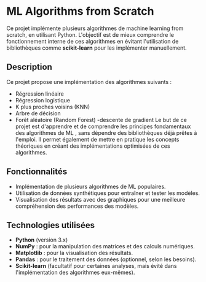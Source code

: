 
# **ML Algorithms from Scratch**

Ce projet implémente plusieurs algorithmes de machine learning from scratch, en utilisant Python. L'objectif est de mieux comprendre le fonctionnement interne de ces algorithmes en évitant l'utilisation de bibliothèques comme **scikit-learn** pour les implémenter manuellement.

## **Description**

Ce projet propose une implémentation des algorithmes suivants :

- Régression linéaire
- Régression logistique
- K plus proches voisins (KNN)
- Arbre de décision
- Forêt aléatoire (Random Forest)
-descente de gradient 
Le but de ce projet est d'apprendre et de comprendre les principes fondamentaux des algorithmes de ML , sans dépendre des bibliothèques déjà prêtes à l'emploi. Il permet également de mettre en pratique les concepts théoriques en créant des implémentations optimisées de ces algorithmes.

## **Fonctionnalités**

- Implémentation de plusieurs algorithmes de ML populaires.
- Utilisation de données synthétiques pour entraîner et tester les modèles.
- Visualisation des résultats avec des graphiques pour une meilleure compréhension des performances des modèles.

## **Technologies utilisées**

- **Python** (version 3.x)
- **NumPy** : pour la manipulation des matrices et des calculs numériques.
- **Matplotlib** : pour la visualisation des résultats.
- **Pandas** : pour le traitement des données (optionnel, selon les besoins).
- **Scikit-learn** (facultatif pour certaines analyses, mais évité dans l'implémentation des algorithmes eux-mêmes).


